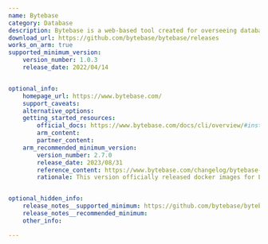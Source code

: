 ```yaml
---
name: Bytebase
category: Database
description: Bytebase is a web-based tool created for overseeing database schema modifications and version control offering simplicity and independence from additional dependencies.
download_url: https://github.com/bytebase/bytebase/releases
works_on_arm: true
supported_minimum_version:
    version_number: 1.0.3
    release_date: 2022/04/14


optional_info:
    homepage_url: https://www.bytebase.com/
    support_caveats:
    alternative_options:
    getting_started_resources:
        official_docs: https://www.bytebase.com/docs/cli/overview/#install-bb
        arm_content:
        partner_content:
    arm_recommended_minimum_version:
        version_number: 2.7.0
        release_date: 2023/08/31
        reference_content: https://www.bytebase.com/changelog/bytebase-2-7-0/
        rationale: This version officially released docker images for Linux/ARM64.


optional_hidden_info:
    release_notes__supported_minimum: https://github.com/bytebase/bytebase/releases/tag/1.0.3
    release_notes__recommended_minimum:
    other_info:

---
```

